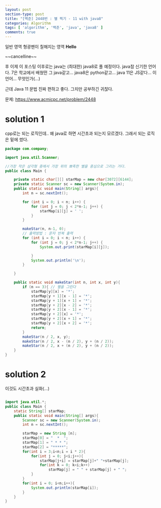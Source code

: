 ```yaml
---
layout: post
section-type: post
title: "[백준] 2448번 : 별 찍기 - 11 with java8"
categories: Algorithm
tags: [ 'algorithm', '백준', 'java', 'java8' ]
comments: true
---
```


일반 영역 <span class="evidence">형광펜이 칠해지는 영역</span> <b>Hello</b>
<div class="breaker"></div>
~~cancelline~~



후 이제 이 포스팅 이후로는 java는 (최대한) java8로 풀 예정이다.
java참 신기한 언어다. 7은 학교에서 배웠떤 그 java같고...
java8은 python같고... java 11은 JS같다...
이 언어... 무엇인가(...)

근데 Java 11 문법 진짜 편하고 좋다.
그치만 공부하긴 귀찮다.

문제: https://www.acmicpc.net/problem/2448

# solution 1
cpp로는 되는 로직인데.. 왜 java로 하면 시간초과 되는지 모르겠다.
그래서 되는 로직은 밑에 썼다.

``` java
package com.company;

import java.util.Scanner;

//가장 작은 삼각형 중에서 가장 위의 뾰족한 별을 중심으로 그리는 거다.
public class Main {

    private static char[][] starMap = new char[3072][6144];
    private static Scanner sc = new Scanner(System.in);
    public static void main(String[] args){
        int n = sc.nextInt();

        for (int i = 0; i < n; i++) {
            for (int j = 0; j < 2*n-1; j++) {
                starMap[i][j] = ' ';
            }
        }

        makeStar(n, n-1, 0);
        // 출력방법 : 문자 반복 출력
        for (int i = 0; i < n; i++) {
            for (int j = 0; j < 2*n-1; j++) {
                System.out.print(starMap[i][j]);

            }
            System.out.println('\n');
        }

    }

    public static void makeStar(int n, int x, int y){
        if (n == 3){ // 별을 그린다
            starMap[y][x] = '*';
            starMap[y + 1][x - 1] = '*';
            starMap[y + 1][x + 1] = '*';
            starMap[y + 2][x - 2] = '*';
            starMap[y + 2][x - 1] = '*';
            starMap[y + 2][x] = '*';
            starMap[y + 2][x + 1] = '*';
            starMap[y + 2][x + 2] = '*';
            return;
        }
        makeStar(n / 2, x, y);
        makeStar(n / 2, x - (n / 2), y + (n / 2));
        makeStar(n / 2, x + (n / 2), y + (n / 2));
    }
}

```

# solution 2

이것도 시간초과 실화(...)

``` java

import java.util.*;
public class Main {
    static String[] starMap;
    public static void main(String[] args){
        Scanner sc = new Scanner(System.in);
        int n = sc.nextInt();

        starMap = new String [n];
        starMap[0] = "  *  ";
        starMap[1] = " * * ";
        starMap[2] = "*****";
        for(int i = 3;i<n;i = i * 2){
            for(int j = 0; j<i;j++){
                starMap[j+i] = starMap[j]+" "+starMap[j];
                for(int k = 0; k<i;k++)
                    starMap[j] = " " + starMap[j] + " ";
            }
        }
        for(int i = 0; i<n;i++){
            System.out.println(starMap[i]);
        }
    }
}
```
